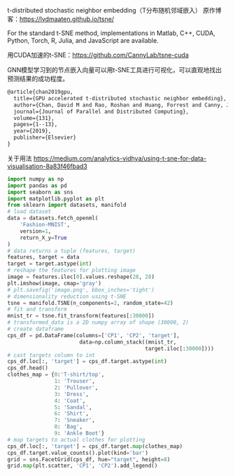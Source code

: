 t-distributed stochastic neighbor embedding（T分布随机邻域嵌入）
原作博客：https://lvdmaaten.github.io/tsne/

For the standard t-SNE method, implementations in Matlab, C++, CUDA, Python, Torch, R, Julia, and JavaScript are available.

用CUDA加速的t-SNE：https://github.com/CannyLab/tsne-cuda

GNN模型学习到的节点嵌入向量可以用t-SNE工具进行可视化，可以直观地找出预测结果的成功程度。


```latex
@article{chan2019gpu,
  title={GPU accelerated t-distributed stochastic neighbor embedding},
  author={Chan, David M and Rao, Roshan and Huang, Forrest and Canny, John F},
  journal={Journal of Parallel and Distributed Computing},
  volume={131},
  pages={1--13},
  year={2019},
  publisher={Elsevier}
}
```

关于用法
https://medium.com/analytics-vidhya/using-t-sne-for-data-visualisation-8a83f46fbad3
```python
import numpy as np
import pandas as pd
import seaborn as sns
import matplotlib.pyplot as plt
from sklearn import datasets, manifold
# load dataset
data = datasets.fetch_openml(
    'Fashion-MNIST',
    version=1,
    return_X_y=True
)
# data returns a tuple (features, target)
features, target = data
target = target.astype(int)
# reshape the features for plotting image
image = features.iloc[0].values.reshape(28, 28)
plt.imshow(image, cmap='gray')
# plt.savefig('image.png', bbox_inches='tight')
# dimensionality reduction using t-SNE
tsne = manifold.TSNE(n_components=2, random_state=42)
# fit and transform
mnist_tr = tsne.fit_transform(features[:30000])
# transformed_data is a 2D numpy array of shape (30000, 2)
# create dataframe
cps_df = pd.DataFrame(columns=['CP1', 'CP2', 'target'],
                       data=np.column_stack((mnist_tr, 
                                            target.iloc[:30000])))
# cast targets column to int
cps_df.loc[:, 'target'] = cps_df.target.astype(int)
cps_df.head()
clothes_map = {0:'T-shirt/top',
               1: 'Trouser',
               2: 'Pullover',
               3: 'Dress',
               4: 'Coat',
               5: 'Sandal',
               6: 'Shirt',
               7: 'Sneaker',
               8: 'Bag',
               9: 'Ankle Boot'}
# map targets to actual clothes for plotting
cps_df.loc[:, 'target'] = cps_df.target.map(clothes_map)
cps_df.target.value_counts().plot(kind='bar')
grid = sns.FacetGrid(cps_df, hue="target", height=8)
grid.map(plt.scatter, 'CP1', 'CP2').add_legend()
```